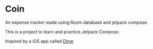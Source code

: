 # Coin

An expense tracker made using Room database and jetpack compose.

This is a project to learn and practice Jetpack Compose.

Inspired by a iOS app called [Dime](https://github.com/rarfell/dimeApp/)